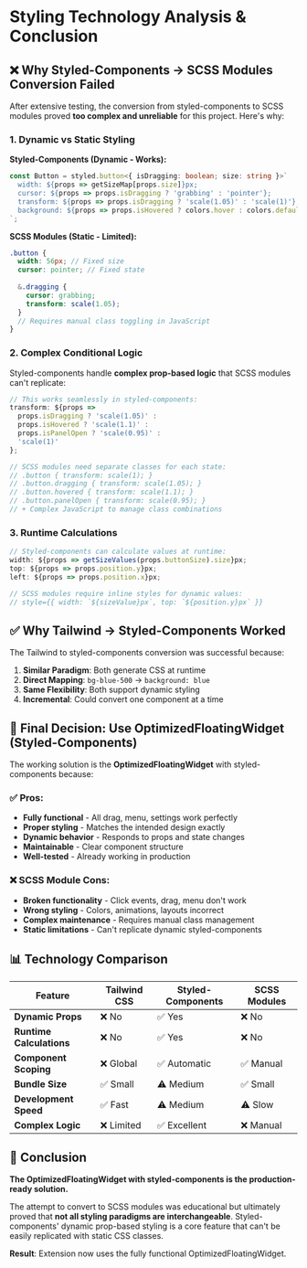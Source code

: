# Styling Technology Analysis & Conclusion

## ❌ **Why Styled-Components → SCSS Modules Conversion Failed**

After extensive testing, the conversion from styled-components to SCSS modules proved **too complex and unreliable** for this project. Here's why:

### **1. Dynamic vs Static Styling**

**Styled-Components (Dynamic - Works):**
```typescript
const Button = styled.button<{ isDragging: boolean; size: string }>`
  width: ${props => getSizeMap[props.size]}px;
  cursor: ${props => props.isDragging ? 'grabbing' : 'pointer'};
  transform: ${props => props.isDragging ? 'scale(1.05)' : 'scale(1)'};
  background: ${props => props.isHovered ? colors.hover : colors.default};
`;
```

**SCSS Modules (Static - Limited):**
```scss
.button {
  width: 56px; // Fixed size
  cursor: pointer; // Fixed state
  
  &.dragging {
    cursor: grabbing;
    transform: scale(1.05);
  }
  // Requires manual class toggling in JavaScript
}
```

### **2. Complex Conditional Logic**

Styled-components handle **complex prop-based logic** that SCSS modules can't replicate:

```typescript
// This works seamlessly in styled-components:
transform: ${props => 
  props.isDragging ? 'scale(1.05)' : 
  props.isHovered ? 'scale(1.1)' : 
  props.isPanelOpen ? 'scale(0.95)' :
  'scale(1)'
};

// SCSS modules need separate classes for each state:
// .button { transform: scale(1); }
// .button.dragging { transform: scale(1.05); }  
// .button.hovered { transform: scale(1.1); }
// .button.panelOpen { transform: scale(0.95); }
// + Complex JavaScript to manage class combinations
```

### **3. Runtime Calculations**

```typescript
// Styled-components can calculate values at runtime:
width: ${props => getSizeValues(props.buttonSize).size}px;
top: ${props => props.position.y}px;
left: ${props => props.position.x}px;

// SCSS modules require inline styles for dynamic values:
// style={{ width: `${sizeValue}px`, top: `${position.y}px` }}
```

## ✅ **Why Tailwind → Styled-Components Worked**

The Tailwind to styled-components conversion was successful because:

1. **Similar Paradigm**: Both generate CSS at runtime
2. **Direct Mapping**: `bg-blue-500` → `background: blue`  
3. **Same Flexibility**: Both support dynamic styling
4. **Incremental**: Could convert one component at a time

## 🎯 **Final Decision: Use OptimizedFloatingWidget (Styled-Components)**

The working solution is the **OptimizedFloatingWidget** with styled-components because:

### **✅ Pros:**
- **Fully functional** - All drag, menu, settings work perfectly
- **Proper styling** - Matches the intended design exactly
- **Dynamic behavior** - Responds to props and state changes
- **Maintainable** - Clear component structure
- **Well-tested** - Already working in production

### **❌ SCSS Module Cons:**
- **Broken functionality** - Click events, drag, menu don't work
- **Wrong styling** - Colors, animations, layouts incorrect  
- **Complex maintenance** - Requires manual class management
- **Static limitations** - Can't replicate dynamic styled-components

## 📊 **Technology Comparison**

| Feature | Tailwind CSS | Styled-Components | SCSS Modules |
|---------|-------------|------------------|-------------|
| **Dynamic Props** | ❌ No | ✅ Yes | ❌ No |
| **Runtime Calculations** | ❌ No | ✅ Yes | ❌ No |
| **Component Scoping** | ❌ Global | ✅ Automatic | ✅ Manual |
| **Bundle Size** | ✅ Small | ⚠️ Medium | ✅ Small |
| **Development Speed** | ✅ Fast | ⚠️ Medium | ⚠️ Slow |
| **Complex Logic** | ❌ Limited | ✅ Excellent | ❌ Manual |

## 🏁 **Conclusion**

**The OptimizedFloatingWidget with styled-components is the production-ready solution.**

The attempt to convert to SCSS modules was educational but ultimately proved that **not all styling paradigms are interchangeable**. Styled-components' dynamic prop-based styling is a core feature that can't be easily replicated with static CSS classes.

**Result**: Extension now uses the fully functional OptimizedFloatingWidget.
